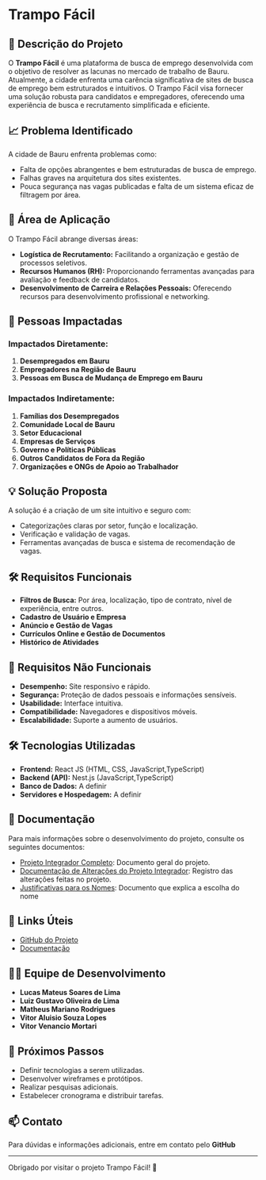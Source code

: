 # Trampo Fácil

## 📝 Descrição do Projeto

O **Trampo Fácil** é uma plataforma de busca de emprego desenvolvida com o objetivo de
resolver as lacunas no mercado de trabalho de Bauru. Atualmente, a cidade enfrenta uma
carência significativa de sites de busca de emprego bem estruturados e intuitivos. O
Trampo Fácil visa fornecer uma solução robusta para candidatos e empregadores, oferecendo
uma experiência de busca e recrutamento simplificada e eficiente.

## 📈 Problema Identificado

A cidade de Bauru enfrenta problemas como:

- Falta de opções abrangentes e bem estruturadas de busca de emprego.
- Falhas graves na arquitetura dos sites existentes.
- Pouca segurança nas vagas publicadas e falta de um sistema eficaz de filtragem por área.

## 🌟 Área de Aplicação

O Trampo Fácil abrange diversas áreas:

- **Logística de Recrutamento:** Facilitando a organização e gestão de processos
  seletivos.
- **Recursos Humanos (RH):** Proporcionando ferramentas avançadas para avaliação e
  feedback de candidatos.
- **Desenvolvimento de Carreira e Relações Pessoais:** Oferecendo recursos para
  desenvolvimento profissional e networking.

## 👥 Pessoas Impactadas

### Impactados Diretamente:

1. **Desempregados em Bauru**
2. **Empregadores na Região de Bauru**
3. **Pessoas em Busca de Mudança de Emprego em Bauru**

### Impactados Indiretamente:

1. **Famílias dos Desempregados**
2. **Comunidade Local de Bauru**
3. **Setor Educacional**
4. **Empresas de Serviços**
5. **Governo e Políticas Públicas**
6. **Outros Candidatos de Fora da Região**
7. **Organizações e ONGs de Apoio ao Trabalhador**

## 💡 Solução Proposta

A solução é a criação de um site intuitivo e seguro com:

- Categorizações claras por setor, função e localização.
- Verificação e validação de vagas.
- Ferramentas avançadas de busca e sistema de recomendação de vagas.

## 🛠 Requisitos Funcionais

- **Filtros de Busca:** Por área, localização, tipo de contrato, nível de experiência,
  entre outros.
- **Cadastro de Usuário e Empresa**
- **Anúncio e Gestão de Vagas**
- **Currículos Online e Gestão de Documentos**
- **Histórico de Atividades**

## 🚀 Requisitos Não Funcionais

- **Desempenho:** Site responsivo e rápido.
- **Segurança:** Proteção de dados pessoais e informações sensíveis.
- **Usabilidade:** Interface intuitiva.
- **Compatibilidade:** Navegadores e dispositivos móveis.
- **Escalabilidade:** Suporte a aumento de usuários.

## 🛠 Tecnologias Utilizadas

- **Frontend:** React JS (HTML, CSS, JavaScript,TypeScript)
- **Backend (API):** Nest.js (JavaScript,TypeScript)
- **Banco de Dados:** A definir
- **Servidores e Hospedagem:** A definir

## 📜 Documentação

Para mais informações sobre o desenvolvimento do projeto, consulte os seguintes
documentos:

- [Projeto Integrador Completo](#): Documento geral do projeto.
- [Documentação de Alterações do Projeto Integrador](#): Registro das alterações feitas no
  projeto.
- [Justificativas para os Nomes](#): Documento que explica a escolha do nome

## 🔗 Links Úteis

- [GitHub do Projeto](#)
- [Documentação](#)

## 🧑‍💻 Equipe de Desenvolvimento

- **Lucas Mateus Soares de Lima**
- **Luiz Gustavo Oliveira de Lima**
- **Matheus Mariano Rodrigues**
- **Vitor Aluisio Souza Lopes**
- **Vitor Venancio Mortari**

## 📆 Próximos Passos

- Definir tecnologias a serem utilizadas.
- Desenvolver wireframes e protótipos.
- Realizar pesquisas adicionais.
- Estabelecer cronograma e distribuir tarefas.

## 📫 Contato

Para dúvidas e informações adicionais, entre em contato pelo **GitHub**

---

Obrigado por visitar o projeto Trampo Fácil! 🚀
